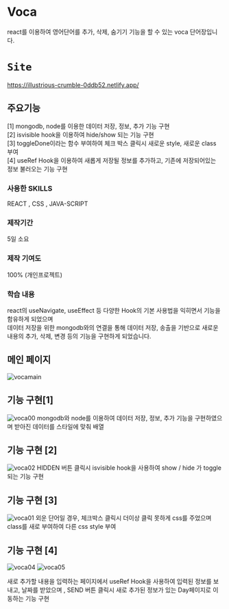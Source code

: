 # Voca
react를 이용하여 영어단어를 추가, 삭제, 숨기기 기능을 할 수 있는 voca 단어장입니다.

# `Site`
https://illustrious-crumble-0ddb52.netlify.app/

## 주요기능
[1] mongodb, node를 이용한 데이터 저장, 정보, 추가 기능 구현</br>
[2] isvisible hook을 이용하여 hide/show 되는 기능 구현 </br>
[3] toggleDone이라는 함수 부여하여 체크 박스 클릭시 새로운 style, 새로운 class 부여</br>
[4] useRef Hook을 이용하여 새롭게 저장될 정보를 추가하고, 기존에 저장되어있는 정보 불러오는 기능 구현

### 사용한 SKILLS 
REACT , CSS , JAVA-SCRIPT

### 제작기간
5일 소요

### 제작 기여도
100% (개인프로젝트)

### 학습 내용
react의 useNavigate, useEffect 등 다양한 Hook의 기본 사용법을 익히면서 기능을 함유하게 되었으며</br>
데이터 저장을 위한 mongodb와의 연결을 통해 데이터 저장, 송출을 기반으로 새로운 내용의 추가, 삭제, 변경 등의 기능을 구현하게 되었습니다.
 
 ## 메인 페이지
![vocamain](https://user-images.githubusercontent.com/111400649/195801864-8bb84358-bfa7-41c0-89b5-0fa99d7d9217.PNG)
 
 ## 기능 구현[1]
![voca00](https://user-images.githubusercontent.com/111400649/195801836-716e504f-2bbb-470f-8b43-13a2b56c2378.PNG)
mongodb와 node를 이용하여 데이터 저장, 정보, 추가 기능을 구현하였으며 받아진 데이터를 스타일에 맞춰 배열
 
 ## 기능 구현 [2]
![voca02](https://user-images.githubusercontent.com/111400649/195801857-8a5716dc-6a5a-4d12-9734-8fe687beb8c2.PNG)
HIDDEN 버튼 클릭시 isvisible hook을 사용하여 show / hide 가 toggle되는 기능 구현

## 기능 구현 [3]
![voca01](https://user-images.githubusercontent.com/111400649/195801854-e4315c02-80e1-473b-929b-dce43be43a34.PNG)
외운 단어일 경우, 체크박스 클릭시 더이상 클릭 못하게 css를 주었으며 class를 새로 부여하여 다른 css style 부여

## 기능 구현 [4]
![voca04](https://user-images.githubusercontent.com/111400649/195801860-d48ead01-4c00-41d7-aceb-2860fd5538bf.PNG)
![voca05](https://user-images.githubusercontent.com/111400649/195801861-ae3da652-8344-4bff-a585-fd7edb02e8bc.PNG)

새로 추가할 내용을 입력하는 페이지에서 useRef Hook을 사용하여 입력된 정보를 보내고, 날짜를 받았으며 , SEND 버튼 클릭시 새로 추가된 정보가 있는 Day페이지로 이동하는 기능 구현
 
